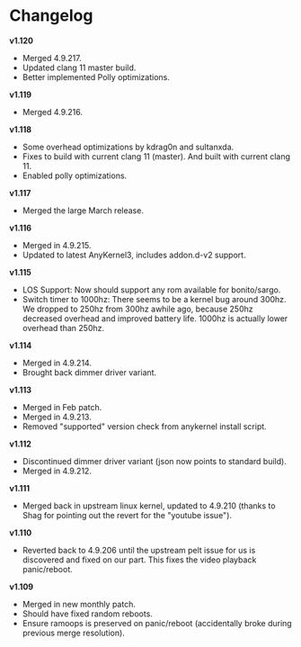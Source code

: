 # Changelog

**v1.120**
 * Merged 4.9.217.
 * Updated clang 11 master build.
 * Better implemented Polly optimizations.

**v1.119**
 * Merged 4.9.216.

**v1.118**
 * Some overhead optimizations by kdrag0n and sultanxda.
 * Fixes to build with current clang 11 (master). And built with current clang 11.
 * Enabled polly optimizations.

**v1.117**
 * Merged the large March release.

**v1.116**
 * Merged in 4.9.215.
 * Updated to latest AnyKernel3, includes addon.d-v2 support.

**v1.115**
 * LOS Support: Now should support any rom available for bonito/sargo.
 * Switch timer to 1000hz: There seems to be a kernel bug around 300hz. We dropped to 250hz from 300hz awhile ago, because 250hz decreased overhead and improved battery life. 1000hz is actually lower overhead than 250hz.

**v1.114**
 * Merged in 4.9.214.
 * Brought back dimmer driver variant.

**v1.113**

 * Merged in Feb patch.
 * Merged in 4.9.213.
 * Removed "supported" version check from anykernel install script.

**v1.112**

 * Discontinued dimmer driver variant (json now points to standard build).
 * Merged in 4.9.212.

**v1.111**

* Merged back in upstream linux kernel, updated to 4.9.210 (thanks to Shag for pointing out the revert for the "youtube issue").

**v1.110**

* Reverted back to 4.9.206 until the upstream pelt issue for us is discovered and fixed on our part. This fixes the video playback panic/reboot.

**v1.109**

* Merged in new monthly patch.
* Should have fixed random reboots.
* Ensure ramoops is preserved on panic/reboot (accidentally broke during previous merge resolution).
